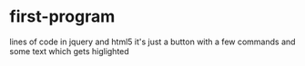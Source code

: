 # first-program
lines of code in jquery and html5
it's just a button with a few commands and some text which gets higlighted
